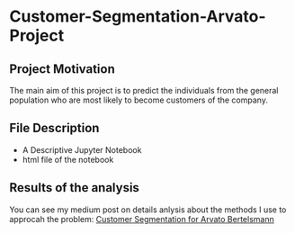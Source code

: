 # Customer-Segmentation-Arvato-Project
## Project Motivation

The main aim of this project is to predict the individuals from the general population who are most likely to become customers of the company.

## File Description

- A Descriptive Jupyter Notebook
- html file of the notebook

## Results of the analysis

You can see my medium post on details anlysis about the methods I use to approcah the problem: [Customer Segmentation for Arvato Bertelsmann](https://medium.com/@piyushkhandelwal1104/customer-segmentation-for-arvato-bertelsmann-3967539df703?sk=421ed46fe62fb822a11247a7a734d818)
